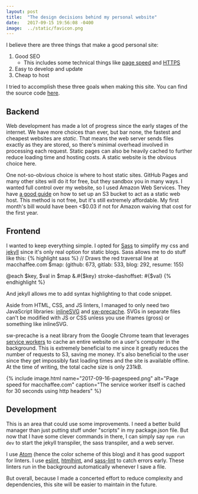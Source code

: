 ```yaml
---
layout: post
title:  "The design decisions behind my personal website"
date:   2017-09-15 19:56:08 -0400
image:  ../static/favicon.png
---
```


I believe there are three things that make a good personal site:

1. Good SEO
   * This includes some technical things like [page speed][1] and [HTTPS][2]
2. Easy to develop and update
3. Cheap to host

I tried to accomplish these three goals when making this site. You can
find the source code [here][3].

## Backend

Web development has made a lot of progress since the early stages of the internet.
We have more choices than ever, but bar none, the fastest and cheapest websites
are *static*. That means the web server sends files exactly as they are stored,
so there's minimal overhead involved in processing each request. Static pages
can also be heavily cached to further reduce loading time and hosting costs.
A static website is the obvious choice here.

One not-so-obvious choice is where to host static sites. GitHub Pages and many
other sites will do it for free, but they sandbox you in many ways. I wanted full
control over my website, so I used Amazon Web Services. They have [a good guide][4]
on how to set up an S3 bucket to act as a static web host. This method is not free,
but it's still extremely affordable. My first month's bill would have been <$0.03 if
not for Amazon waiving that cost for the first year.

## Frontend

I wanted to keep everything simple.
I opted for [Sass][5] to simplify my css and [jekyll][6] since it's only real option for static blogs.
Sass allows me to do stuff like this:
{% highlight sass %}
// Draws the red traversal line at macchaffee.com
$map: (github: 673, gitlab: 533, blog: 292, resume: 155)

@each $key, $val in $map
  &.#{$key}
    stroke-dashoffset: #{$val}
{% endhighlight %}

And jekyll allows me to add syntax highlighting to that code snippet.

Aside from HTML, CSS, and JS linters, I managed to only need two JavaScript libraries: [inlineSVG][7]
and [sw-precache][8]. SVGs in separate files can't be modified with JS or CSS unless you use iframes
(gross) or something like inlineSVG.

sw-precache is a neat library from the Google Chrome team that leverages [service workers][9]
to cache an entire website on a user's computer in the background.
This is extremely beneficial to me since it greatly reduces the number of requests to S3,
saving me money. It's also beneficial to the user since they get impossibly fast loading times
and the site is available offline. At the time of writing, the total cache size is only 231kB.

{% include image.html name="2017-09-16-pagespeed.png"
  alt="Page speed for macchaffee.com"
  caption="The service worker itself is cached for 30 seconds using http headers" %}

## Development

This is an area that could use some improvements. I need a better build manager than just
putting stuff under "scripts" in my package.json file. But now that I have some clever
commands in there, I can simply say `npm run dev` to start the jekyll transpiler, the sass
transpiler, and a web server.

I use [Atom][10] (hence the color scheme of this blog) and it has good support for linters.
I use [eslint][11], [htmlhint][12], and [sass-lint][13] to catch errors early. These linters run in the background
automatically whenever I save a file.

But overall, because I made a concerted effort to reduce complexity and dependencies, this
site will be easier to maintain in the future.


[1]: https://webmasters.googleblog.com/2010/04/using-site-speed-in-web-search-ranking.html
[2]: https://webmasters.googleblog.com/2014/08/https-as-ranking-signal.html
[3]: https://github.com/mac-chaffee/personal-site
[4]: http://docs.aws.amazon.com/AmazonS3/latest/dev/WebsiteHosting.html
[5]: http://sass-lang.com/
[6]: https://jekyllrb.com/
[7]: https://github.com/jonnyhaynes/inline-svg
[8]: https://github.com/GoogleChrome/sw-precache
[9]: https://developers.google.com/web/fundamentals/getting-started/primers/service-workers
[10]: https://atom.io/
[11]: https://github.com/eslint/eslint
[12]: https://github.com/yaniswang/HTMLHint
[13]: https://www.npmjs.com/package/sass-lint
